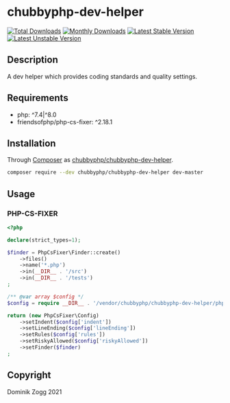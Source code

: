 # chubbyphp-dev-helper

[![Total Downloads](https://poser.pugx.org/chubbyphp/chubbyphp-dev-helper/downloads.png)](https://packagist.org/packages/chubbyphp/chubbyphp-dev-helper)
[![Monthly Downloads](https://poser.pugx.org/chubbyphp/chubbyphp-dev-helper/d/monthly)](https://packagist.org/packages/chubbyphp/chubbyphp-dev-helper)
[![Latest Stable Version](https://poser.pugx.org/chubbyphp/chubbyphp-dev-helper/v/stable.png)](https://packagist.org/packages/chubbyphp/chubbyphp-dev-helper)
[![Latest Unstable Version](https://poser.pugx.org/chubbyphp/chubbyphp-dev-helper/v/unstable)](https://packagist.org/packages/chubbyphp/chubbyphp-dev-helper)

## Description

A dev helper which provides coding standards and quality settings.

## Requirements

 * php: ^7.4|^8.0
 * friendsofphp/php-cs-fixer: ^2.18.1

## Installation

Through [Composer](http://getcomposer.org) as [chubbyphp/chubbyphp-dev-helper][1].

```sh
composer require --dev chubbyphp/chubbyphp-dev-helper dev-master
```

## Usage

### PHP-CS-FIXER

```php
<?php

declare(strict_types=1);

$finder = PhpCsFixer\Finder::create()
    ->files()
    ->name('*.php')
    ->in(__DIR__ . '/src')
    ->in(__DIR__ . '/tests')
;

/** @var array $config */
$config = require __DIR__ . '/vendor/chubbyphp/chubbyphp-dev-helper/phpcs.php';

return (new PhpCsFixer\Config)
    ->setIndent($config['indent'])
    ->setLineEnding($config['lineEnding'])
    ->setRules($config['rules'])
    ->setRiskyAllowed($config['riskyAllowed'])
    ->setFinder($finder)
;
```

## Copyright

Dominik Zogg 2021

[1]: https://packagist.org/packages/chubbyphp/chubbyphp-dev-helper
